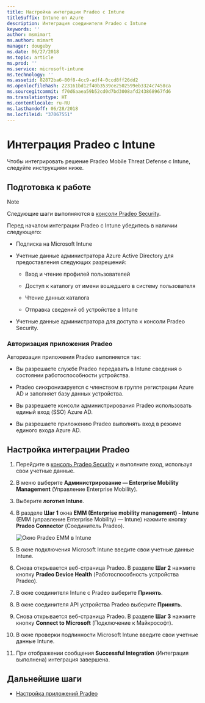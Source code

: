 ```yaml
---
title: Настройка интеграции Pradeo с Intune
titleSuffix: Intune on Azure
description: Интеграция соединителя Pradeo с Intune
keywords: ''
author: msmimart
ms.author: mimart
manager: dougeby
ms.date: 06/27/2018
ms.topic: article
ms.prod: ''
ms.service: microsoft-intune
ms.technology: ''
ms.assetid: 82872ba6-80f8-4cc9-adf4-0ccd8ff26dd2
ms.openlocfilehash: 223161bd12f40b3539ce2502599eb3324c7458ca
ms.sourcegitcommit: f70d6aaea59b52cd0d7bd3008afd243868967fd6
ms.translationtype: HT
ms.contentlocale: ru-RU
ms.lasthandoff: 06/28/2018
ms.locfileid: "37067551"
---
```

# <a name="integrate-pradeo-with-intune"></a>Интеграция Pradeo с Intune

Чтобы интегрировать решение Pradeo Mobile Threat Defense с Intune, следуйте инструкциям ниже.

## <a name="before-you-begin"></a>Подготовка к работе

> [!NOTE]
> Следующие шаги выполняются в [консоли Pradeo Security](https://www.apps-security.com).

Перед началом интеграции Pradeo с Intune убедитесь в наличии следующего:

-   Подписка на Microsoft Intune

-   Учетные данные администратора Azure Active Directory для предоставления следующих разрешений:

    -   Вход и чтение профилей пользователей

    -   Доступ к каталогу от имени вошедшего в систему пользователя

    -   Чтение данных каталога

    -   Отправка сведений об устройстве в Intune

-   Учетные данные администратора для доступа к консоли Pradeo Security.

### <a name="pradeo-app-authorization"></a>Авторизация приложения Pradeo

Авторизация приложения Pradeo выполняется так:

-   Вы разрешаете службе Pradeo передавать в Intune сведения о состоянии работоспособности устройства.

-   Pradeo синхронизируется с членством в группе регистрации Azure AD и заполняет базу данных устройства.

-   Вы разрешаете консоли администрирования Pradeo использовать единый вход (SSO) Azure AD.

-   Вы разрешаете приложению Pradeo выполнять вход в режиме единого входа Azure AD.

## <a name="to-set-up-pradeo-integration"></a>Настройка интеграции Pradeo

1.  Перейдите в [консоль Pradeo Security](https://www.apps-security.com) и выполните вход, используя свои учетные данные.

2.  В меню выберите **Администрирование — Enterprise Mobility Management** (Управление Enterprise Mobility).

3.  Выберите **логотип Intune**.

4.  В разделе **Шаг 1** окна **EMM (Enterprise mobility management) - Intune** (EMM (управление Enterprise Mobility) — Intune) нажмите кнопку **Pradeo Connector** (Соединитель Pradeo). 

    ![Окно Pradeo EMM в Intune](./media/pradeo_setup.png)

5. В окне подключения Microsoft Intune введите свои учетные данные Intune.

5.  Снова открывается веб-страница Pradeo. В разделе **Шаг 2** нажмите кнопку **Pradeo Device Health** (Работоспособность устройства Pradeo).

7. В окне соединителя Intune с Pradeo выберите **Принять**. 

8. В окне соединителя API устройства Pradeo выберите **Принять**.

9. Снова открывается веб-страница Pradeo. В разделе **Шаг 3** нажмите кнопку **Connect to Microsoft** (Подключение к Майкрософт). 

10. В окне проверки подлинности Microsoft Intune введите свои учетные данные Intune.

11. При отображении сообщения **Successful Integration** (Интеграция выполнена) интеграция завершена.

## <a name="next-steps"></a>Дальнейшие шаги

-   [Настройка приложений Pradeo](mtd-apps-ios-app-configuration-policy-add-assign.md)